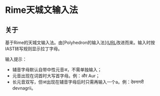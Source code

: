 # Rime天城文输入法

## 关于
基于Rime的天城文输入法。由[Polyhedron的输入法]([URL](https://github.com/biopolyhedron/rime-devanagari)改进而来。输入时按IAST转写规则显示拉丁字母。

输入提示：
- 辅音字母默认自带中性元音अ，不需单独输入；
- 元音出现在词首时大写首字母。例：और Aur；
- 长元音双写，但आ出现在辅音字母后时只需再输入一个a。例：देवनागरी devnagrii。

